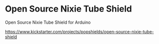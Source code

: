 # Open Source Nixie Tube Shield
Open Source Nixie Tube Shield for Arduino

https://www.kickstarter.com/projects/popshields/open-source-nixie-tube-shield
